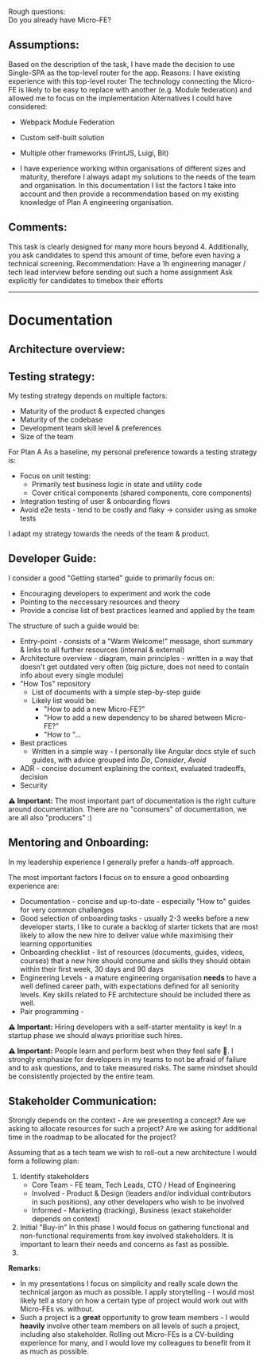 Rough questions:  
Do you already have Micro-FE?



## Assumptions:
Based on the description of the task, I have made the decision to use Single-SPA as the top-level router for the app.
Reasons:
I have existing experience with this top-level router
The technology connecting the Micro-FE is likely to be easy to replace with another (e.g. Module federation) and allowed me to focus on the implementation
Alternatives I could have considered:
- Webpack Module Federation
- Custom self-built solution
- Multiple other frameworks (FrintJS, Luigi, Bit)


- I have experience working within organisations of different sizes and maturity, therefore I always adapt my solutions to the needs of the team and organisation. In this documentation I list the factors I take into account and then provide a recommendation based on my existing knowledge of Plan A engineering organisation.



## Comments:
This task is clearly designed for many more hours beyond 4.
Additionally, you ask candidates to spend this amount of time, before even having a technical screening.
Recommendation:
Have a 1h engineering manager / tech lead interview before sending out such a home assignment
Ask explicitly for candidates to timebox their efforts






-----
# Documentation

## Architecture overview:


## Testing strategy:
My testing strategy depends on multiple factors:
- Maturity of the product & expected changes
- Maturity of the codebase
- Development team skill level & preferences
- Size of the team

For Plan A
As a baseline, my personal preference towards a testing strategy is:
- Focus on unit testing:
    - Primarily test business logic in state and utility code
    - Cover critical components (shared components, core components)
- Integration testing of user & onboarding flows
- Avoid e2e tests - tend to be costly and flaky -> consider using as smoke tests

I adapt my strategy towards the needs of the team & product.


## Developer Guide:
I consider a good "Getting started" guide to primarily focus on:
- Encouraging developers to experiment and work the code
- Pointing to the neccessary resources and theory
- Provide a concise list of best practices learned and applied by the team


The structure of such a guide would be:
- Entry-point - consists of a "Warm Welcome!" message, short summary & links to all further resources (internal & external)
- Architecture overview - diagram, main principles - written in a way that doesn't get outdated very often (big picture, does not need to contain info about every single module)
- "How Tos" repository
    - List of documents with a simple step-by-step guide
    - Likely list would be:
        - "How to add a new Micro-FE?"
        - "How to add a new dependency to be shared between Micro-FE?"
        - "How to "...
- Best practices
    - Written in a simple way - I personally like Angular docs style of such guides, with advice grouped into *Do*, *Consider*, *Avoid*
- ADR - concise document explaining the context, evaluated tradeoffs, decision
- Security

**⚠️ Important:** The most important part of documentation is the right culture around documentation. There are no "consumers" of documentation, we are all also "producers" :)



## Mentoring and Onboarding:
In my leadership experience I generally prefer a hands-off approach.

The most important factors I focus on to ensure a good onboarding experience are:
- Documentation - concise and up-to-date - especially "How to" guides for very common challenges
- Good selection of onboarding tasks - usually 2-3 weeks before a new developer starts, I like to curate a backlog of starter tickets that are most likely to allow the new hire to deliver value while maximising their learning opportunities
- Onboarding checklist - list of resources (documents, guides, videos, courses) that a new hire should consume and skills they should obtain within their first week, 30 days and 90 days
- Engineering Levels - a mature engineering organisation **needs** to have a well defined career path, with expectations defined for all seniority levels. Key skills related to FE architecture should be included there as well.
- Pair programming - 


**⚠️ Important:** Hiring developers with a self-starter mentality is key! In a startup phase we should always prioritise such hires.

**⚠️ Important:** People learn and perform best when they feel safe 🤗. I strongly emphasize for developers in my teams to not be afraid of failure and to ask questions, and to take measured risks. The same mindset should be consistently projected by the entire team.

## Stakeholder Communication:
Strongly depends on the context - Are we presenting a concept? Are we asking to allocate resources for such a project? Are we asking for additional time in the roadmap to be allocated for the project?


Assuming that as a tech team we wish to roll-out a new architecture I would form a following plan:

1. Identify stakeholders
    - Core Team - FE team, Tech Leads, CTO / Head of Engineering
    - Involved - Product & Design (leaders and/or individual contributors in such positions), any other developers who wish to be involved
    - Informed - Marketing (tracking), Business (exact stakeholder depends on context)
2. Initial "Buy-in"
    In this phase I would focus on gathering functional and non-functional requirements from key involved stakeholders. It is important to learn their needs and concerns as fast as possible.
3. 

**Remarks:**
- In my presentations I focus on simplicity and really scale down the technical jargon as much as possible. I apply storytelling - I would most likely tell a story on how a certain type of project would work out with Micro-FEs vs. without.
- Such a project is a **great** opportunity to grow team members - I would **heavily** involve other team members on all levels of such a project, including also stakeholder. Rolling out Micro-FEs is a CV-building experience for many, and I would love my colleagues to benefit from it as much as possible.